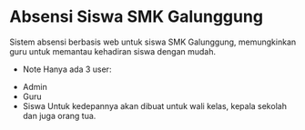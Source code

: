 # Absensi Siswa SMK Galunggung

Sistem absensi berbasis web untuk siswa SMK Galunggung, memungkinkan guru untuk memantau kehadiran siswa dengan mudah. 


* Note
Hanya ada 3 user:
- Admin
- Guru
- Siswa
Untuk kedepannya akan dibuat untuk wali kelas, kepala sekolah dan juga orang tua.
